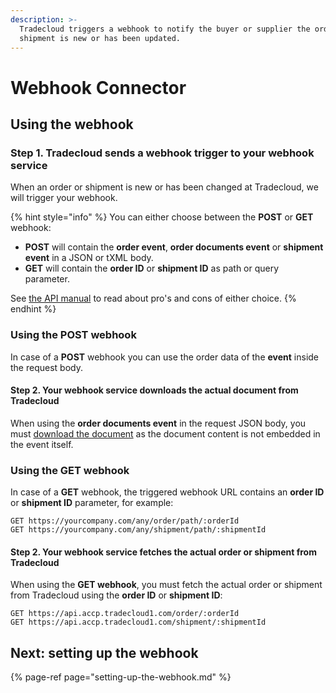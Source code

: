 ```yaml
---
description: >-
  Tradecloud triggers a webhook to notify the buyer or supplier the order or
  shipment is new or has been updated.
---
```


# Webhook Connector

## Using the webhook

### Step 1. Tradecloud sends a webhook trigger to your webhook service

When an order or shipment is new or has been changed at Tradecloud, we will trigger your webhook.

{% hint style="info" %}
You can either choose between the **POST** or **GET** webhook: 

- **POST** will contain the **order event**, **order documents event** or **shipment event** in a JSON or tXML body.
- **GET** will contain the **order ID** or **shipment ID** as path or query parameter.

See [the API manual](https://docs.tradecloud1.com/api/introduction/api/webhook-vs-polling) to read about pro's and cons of either choice.
{% endhint %}

### Using the POST webhook

In case of a **POST** webhook you can use the order data of the **event** inside the request body.

#### Step 2. Your webhook service downloads the actual document from Tradecloud

When using the **order documents event** in the request JSON body, you must [download the document](https://docs.tradecloud1.com/api/processes/order/buyer/receive/download-document) as the document content is not embedded in the event itself.

### Using the GET webhook

In case of a **GET** webhook, the triggered webhook URL contains an **order ID** or **shipment ID** parameter, for example:

```text
GET https://yourcompany.com/any/order/path/:orderId
GET https://yourcompany.com/any/shipment/path/:shipmentId
```

#### Step 2. Your webhook service fetches the actual order or shipment from Tradecloud

When using the **GET webhook**, you must fetch the actual order or shipment from Tradecloud using the **order ID** or **shipment ID**:

```text
GET https://api.accp.tradecloud1.com/order/:orderId
GET https://api.accp.tradecloud1.com/shipment/:shipmentId
```

## Next: setting up the webhook

{% page-ref page="setting-up-the-webhook.md" %}
